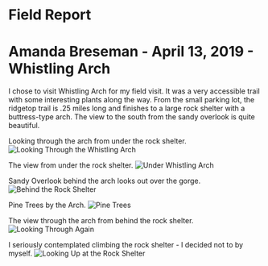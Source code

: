 # Field Report
# Amanda Breseman - April 13, 2019 - Whistling Arch
I chose to visit Whistling Arch for my field visit. It was a very accessible trail with some interesting plants along the way. From the small parking lot, the ridgetop trail is .25 miles long and finishes to a large rock shelter with a buttress-type arch. The view to the south from the sandy overlook is quite beautiful. 

Looking through the arch from under the rock shelter. 
![Looking Through the Whistling Arch](https://live.staticflickr.com/65535/33874170078_226eb9fd87_k.jpg)   

The view from under the rock shelter. 
![Under Whistling Arch](https://live.staticflickr.com/65535/40784721873_01d11694c8_k.jpg)   

Sandy Overlook behind the arch looks out over the gorge. 
![Behind the Rock Shelter](https://live.staticflickr.com/65535/33874171458_ab6d78e29d_z.jpg)   

Pine Trees by the Arch. 
![Pine Trees](https://live.staticflickr.com/65535/40784723243_054fe7c1f3_k.jpg)  

The view through the arch from behind the rock shelter. 
![Looking Through Again](https://live.staticflickr.com/65535/33874171898_2f3b63ab45_k.jpg)  
  
I seriously contemplated climbing the rock shelter - I decided not to by myself.
![Looking Up at the Rock Shelter](https://live.staticflickr.com/65535/47751191101_11c15e2929_z.jpg)
